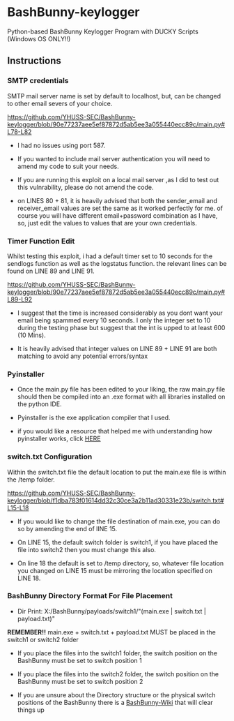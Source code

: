 # BashBunny-keylogger
Python-based BashBunny Keylogger Program with DUCKY Scripts (Windows OS ONLY!!) 

## Instructions 
### SMTP credentials

SMTP mail server name is set by default to localhost, but, can be changed to other email severs of your choice.

https://github.com/YHUSS-SEC/BashBunny-keylogger/blob/90e77237aee5ef87872d5ab5ee3a055440ecc89c/main.py#L78-L82

* I had no issues using port 587.
 
* If you wanted to include mail server authentication you will need to amend my code to suit your needs. 

* If you are running this exploit on a local mail server ,as I did to test out this vulnrability, please do not amend the code.

* on LINES 80 + 81, it is heavily advised that both the sender_email and receiver_email values are set the same as it worked perfectly for me. of course you will have different email+password combination as I have, so, just edit the values to values that are your own credentials.


### Timer Function Edit

Whilst testing this exploit, i had a default timer set to 10 seconds for the sendlogs function as well as the logstatus function. the relevant lines can be found on LINE 89 and LINE 91.

https://github.com/YHUSS-SEC/BashBunny-keylogger/blob/90e77237aee5ef87872d5ab5ee3a055440ecc89c/main.py#L89-L92

* I suggest that the time is increased considerably as you dont want your email being spammed every 10 seconds. I only the integer set to 10 during the testing phase but suggest that the int is upped to at least 600 (10 Mins).

* It is heavily advised that integer values on LINE 89 + LINE 91 are both matching to avoid any potential errors/syntax  

### Pyinstaller 
* Once the main.py file has been edited to your liking, the raw main.py file should then be compiled into an .exe format with all libraries installed on the python IDE.

* Pyinstaller is the exe application compiler that I used.

* if you would like a resource that helped me with understanding how pyinstaller works, click [HERE](https://www.youtube.com/watch?v=WLBpBVObWDI)

### switch.txt Configuration

Within the switch.txt file the default location to put the main.exe file is within the /temp folder.

https://github.com/YHUSS-SEC/BashBunny-keylogger/blob/f1dba783f01614dd32c30ce3a2b11ad30331e23b/switch.txt#L15-L18

* If you would like to change the file destination of main.exe, you can do so by amending the end of lINE 15.

* On LINE 15, the default switch folder is switch1, if you have placed the file into switch2 then you must change this also.

* On line 18 the default is set to /temp directory, so, whatever file location you changed on LINE 15 must be mirroring the location specified on LINE 18.

### BashBunny Directory Format For File Placement

* Dir Print: X:/BashBunny/payloads/switch1/"(main.exe | switch.txt | payload.txt)"

**REMEMBER!!** main.exe + switch.txt + payload.txt MUST be placed in the switch1 or switch2 folder

* If you place the files into the switch1 folder, the switch position on the BashBunny must be set to switch position 1
  
* If you place the files into the switch2 folder, the switch position on the BashBunny must be set to switch position 2 

* If you are unsure about the Directory structure or the physical switch positions of the BashBunny there is a [BashBunny-Wiki](https://github.com/hak5/bashbunny-wiki/blob/master/index.md) that will clear things up



